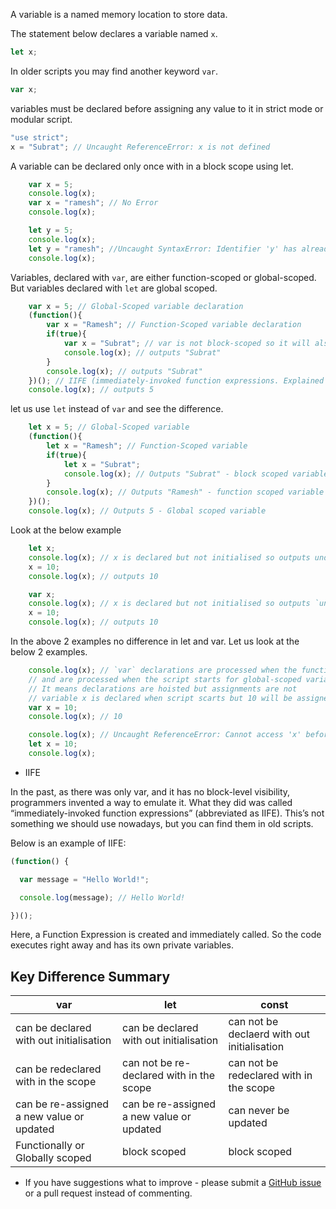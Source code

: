 
A variable is a named memory location to store data.

The statement below declares a variable named `x`.
~~~javascript
let x;
~~~

In older scripts you may find another keyword `var`.
~~~javascript
var x;
~~~

variables must be declared before assigning any value to it in strict mode or modular script.
~~~javascript
"use strict";
x = "Subrat"; // Uncaught ReferenceError: x is not defined
~~~

A variable can be declared only once with in a block scope using let.
~~~javascript
    var x = 5;
    console.log(x);
    var x = "ramesh"; // No Error
    console.log(x);

    let y = 5;
    console.log(x);
    let y = "ramesh"; //Uncaught SyntaxError: Identifier 'y' has already been declared
    console.log(x);  
~~~

Variables, declared with `var`, are either function-scoped or global-scoped. But variables declared with `let` are global scoped.
~~~javascript
    var x = 5; // Global-Scoped variable declaration
    (function(){
        var x = "Ramesh"; // Function-Scoped variable declaration
        if(true){
            var x = "Subrat"; // var is not block-scoped so it will also be function-scoped
            console.log(x); // outputs "Subrat"
        }
        console.log(x); // outputs "Subrat"
    })(); // IIFE (immediately-invoked function expressions. Explained at last about this)
    console.log(x); // outputs 5
~~~

let us use `let` instead of `var` and see the difference.
~~~javascript
    let x = 5; // Global-Scoped variable
    (function(){
        let x = "Ramesh"; // Function-Scoped variable
        if(true){
            let x = "Subrat";
            console.log(x); // Outputs "Subrat" - block scoped variable
        }
        console.log(x); // Outputs "Ramesh" - function scoped variable
    })();
    console.log(x); // Outputs 5 - Global scoped variable
~~~

Look at the below example
~~~javascript
    let x;
    console.log(x); // x is declared but not initialised so outputs undefined
    x = 10;
    console.log(x); // outputs 10
~~~

~~~javascript
    var x;
    console.log(x); // x is declared but not initialised so outputs `undefined`
    x = 10;
    console.log(x); // outputs 10
~~~

In the above 2 examples no difference in let and var. Let us look at the below 2 examples.

~~~javascript
    console.log(x); // `var` declarations are processed when the function starts for function-scoped variables 
    // and are processed when the script starts for global-scoped variables. So outputs `undefined`
    // It means declarations are hoisted but assignments are not
    // variable x is declared when script scarts but 10 will be assigned to it during the assignment statement.
    var x = 10;
    console.log(x); // 10
~~~

~~~javascript
    console.log(x); // Uncaught ReferenceError: Cannot access 'x' before initialization
    let x = 10;
    console.log(x);
~~~

- IIFE

In the past, as there was only var, and it has no block-level visibility, programmers invented a way to emulate it. What they did was called “immediately-invoked function expressions” (abbreviated as IIFE). This’s not something we should use nowadays, but you can find them in old scripts.

Below is an example of IIFE:

~~~javascript
(function() {

  var message = "Hello World!";

  console.log(message); // Hello World!

})();
~~~

Here, a Function Expression is created and immediately called. So the code executes right away and has its own private variables.

## Key Difference Summary

| var | let | const |
|-----|-----|-------|
| can be declared with out initialisation | can be declared with out initialisation | can not be declaerd with out initialisation |
| can be redeclared with in the scope | can not be re-declared with in the scope | can not be redeclared with in the scope |
| can be re-assigned a new value or updated | can be re-assigned a new value or updated | can never be updated |
| Functionally or Globally scoped | block scoped | block scoped |



- If you have suggestions what to improve - please submit a [GitHub issue](https://github.com/subratsir/DSA-JavaScript/issues/new) or a pull request instead of commenting.
